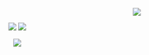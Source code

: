 <p align="right">
  <img src="https://hits.seeyoufarm.com/api/count/incr/badge.svg?url=https%3A%2F%2Fgithub.com%2F2o1da&count_bg=%2379C83D&title_bg=%23555555&icon=&icon_color=%23E7E7E7&title=hits&edge_flat=false">
</p>
<p align="center">
  <img src="https://github-readme-stats.vercel.app/api?username=2o1da&show_icons=true&hide=stars">
  <img src="https://github-readme-stats.vercel.app/api/top-langs/?username=2o1da&layout=compact">
</p>


<p align="center">
  <img src="https://user-images.githubusercontent.com/77760931/114870975-bf9a1900-9e33-11eb-8cc9-9448879a814d.jpg">
</p>

<!---
2o1da/2o1da is a ✨ special ✨ repository because its `README.md` (this file) appears on your GitHub profile.
You can click the Preview link to take a look at your changes.
--->
